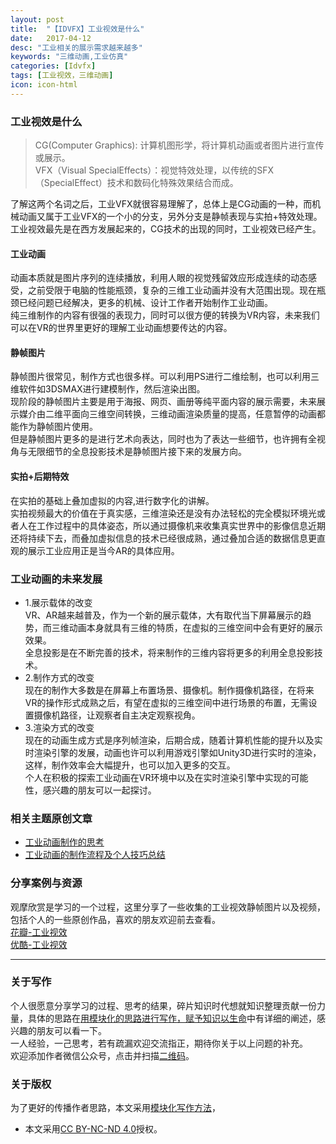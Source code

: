 ```yaml
---
layout: post
title:  "【IDVFX】工业视效是什么"
date:   2017-04-12
desc: "工业相关的展示需求越来越多"
keywords: "三维动画,工业仿真"
categories: [Idvfx]
tags: [工业视效，三维动画]
icon: icon-html
---
```

### 工业视效是什么    
>CG(Computer Graphics): 计算机图形学，将计算机动画或者图片进行宣传或展示。  
VFX（Visual SpecialEffects）：视觉特效处理，以传统的SFX（SpecialEffect）技术和数码化特殊效果结合而成。  

了解这两个名词之后，工业VFX就很容易理解了，总体上是CG动画的一种，而机械动画又属于工业VFX的一个小的分支，另外分支是静帧表现与实拍+特效处理。  
工业视效最先是在西方发展起来的，CG技术的出现的同时，工业视效已经产生。  
#### 工业动画   
动画本质就是图片序列的连续播放，利用人眼的视觉残留效应形成连续的动态感受，之前受限于电脑的性能瓶颈，复杂的三维工业动画并没有大范围出现。现在瓶颈已经问题已经解决，更多的机械、设计工作者开始制作工业动画。  
纯三维制作的内容有很强的表现力，同时可以很方便的转换为VR内容，未来我们可以在VR的世界里更好的理解工业动画想要传达的内容。
#### 静帧图片  
静帧图片很常见，制作方式也很多样。可以利用PS进行二维绘制，也可以利用三维软件如3DSMAX进行建模制作，然后渲染出图。  
现阶段的静帧图片主要是用于海报、网页、画册等纯平面内容的展示需要，未来展示媒介由二维平面向三维空间转换，三维动画渲染质量的提高，任意暂停的动画都能作为静帧图片使用。  
但是静帧图片更多的是进行艺术向表达，同时也为了表达一些细节，也许拥有全视角与无限细节的全息投影技术是静帧图片接下来的发展方向。  
#### 实拍+后期特效  
在实拍的基础上叠加虚拟的内容,进行数字化的讲解。  
实拍视频最大的价值在于真实感，三维渲染还是没有办法轻松的完全模拟环境光或者人在工作过程中的具体姿态，所以通过摄像机来收集真实世界中的影像信息近期还将持续下去，而叠加虚拟信息的技术已经很成熟，通过叠加合适的数据信息更直观的展示工业应用正是当今AR的具体应用。  

### 工业动画的未来发展   
- 1.展示载体的改变  
VR、AR越来越普及，作为一个新的展示载体，大有取代当下屏幕展示的趋势，而三维动画本身就具有三维的特质，在虚拟的三维空间中会有更好的展示效果。  
全息投影是在不断完善的技术，将来制作的三维内容将更多的利用全息投影技术。
- 2.制作方式的改变  
现在的制作大多数是在屏幕上布置场景、摄像机。制作摄像机路径，在将来VR的操作形式成熟之后，有望在虚拟的三维空间中进行场景的布置，无需设置摄像机路径，让观察者自主决定观察视角。
- 3.渲染方式的改变  
现在的动画生成方式是序列帧渲染，后期合成，随着计算机性能的提升以及实时渲染引擎的发展，动画也许可以利用游戏引擎如Unity3D进行实时的渲染，这样，制作效率会大幅提升，也可以加入更多的交互。  
个人在积极的探索工业动画在VR环境中以及在实时渲染引擎中实现的可能性，感兴趣的朋友可以一起探讨。  

### 相关主题原创文章  
- [工业动画制作的思考]()
- [工业动画的制作流程及个人技巧总结]()  

### 分享案例与资源  
观摩欣赏是学习的一个过程，这里分享了一些收集的工业视效静帧图片以及视频，包括个人的一些原创作品，喜欢的朋友欢迎前去查看。  
[花瓣-工业视效](http://huaban.com/boards/35471198/)  
[优酷-工业视效](http://i.youku.com/i/UNTg2MzQ5Mzg4/playlists?spm=a2hzp.8244740.0.0)   

***  
### 关于写作  
个人很愿意分享学习的过程、思考的结果，碎片知识时代想就知识整理贡献一份力量，具体的思路在[用模块化的思路进行写作，赋予知识以生命]()中有详细的阐述，感兴趣的朋友可以看一下。  
一人经验，一己思考，若有疏漏欢迎交流指正，期待你关于以上问题的补充。  
欢迎添加作者微信公众号，点击并扫描[二维码](http://upload-images.jianshu.io/upload_images/1853536-6216bde114999da9.jpg?imageMogr2/auto-orient/strip%7CimageView2/2/w/1240)。  

### 关于版权  
为了更好的传播作者思路，本文采用[模块化写作方法]()，  
- 本文采用[CC BY-NC-ND 4.0](https://creativecommons.org/licenses/by-nc-nd/4.0/deed.zh)授权。  
